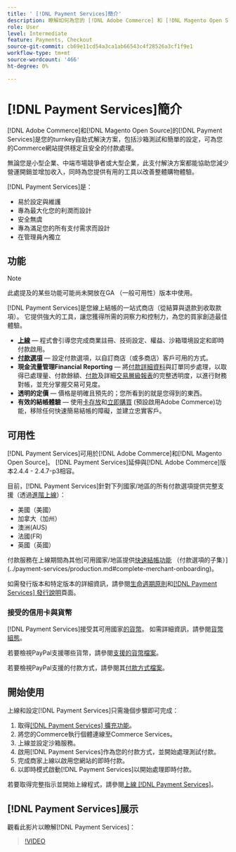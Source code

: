 ```yaml
---
title: ' [!DNL Payment Services]簡介'
description: 瞭解如何為您的 [!DNL Adobe Commerce] 和 [!DNL Magento Open Source] 網站安裝及使用 [!DNL Payment Services] 作為全包式、健全且安全的付款處理解決方案。
role: User
level: Intermediate
feature: Payments, Checkout
source-git-commit: cb69e11cd54a3ca1ab66543c4f28526a3cf1f9e1
workflow-type: tm+mt
source-wordcount: '466'
ht-degree: 0%

---
```


# [!DNL Payment Services]簡介

[!DNL Adobe Commerce]和[!DNL Magento Open Source]的[!DNL Payment Services]是您的turnkey自助式解決方案，包括沙箱測試和簡單的設定，可為您的Commerce網站提供穩定且安全的付款處理。

無論您是小型企業、中端市場競爭者或大型企業，此支付解決方案都能協助您減少營運開銷並增加收入，同時為您提供有用的工具以改善整體購物體驗。

[!DNL Payment Services]是：

* 易於設定與維護
* 專為最大化您的利潤而設計
* 安全無虞
* 專為滿足您的所有支付需求而設計
* 在管理員內獨立

## 功能

>[!NOTE]
>
>此處提及的某些功能可能尚未開放在GA （一般可用性）版本中使用。

[!DNL Payment Services]是您線上結帳的一站式商店（從結算與退款到收取款項）。 它提供強大的工具，讓您獲得所需的洞察力和控制力，為您的買家創造最佳體驗。

* [**上線**](onboard.md) — 程式會引導您完成商業註冊、技術設定、權益、沙箱環境設定和即時付款啟用。
* [**付款選項**](payments-options.md) — 設定付款選項，以自訂商店（或多商店）客戶可用的方式。
* **現金流量管理Financial Reporting** — 將[付款詳細資料](order-payment-status.md)與訂單同步處理，以取得已處理量、付款餘額、[付款](payouts.md)及詳細[交易層級報表](transactions.md)的完整透明度，以進行財務對帳，並充分掌握交易可見度。
* **透明的定價** — 價格是明確且預先的；您所看到的就是您得到的東西。
* **有效的結帳體驗** — 使用[卡存放](vaulting.md)和[立即購買](https://experienceleague.adobe.com/docs/commerce-admin/stores-sales/point-of-purchase/checkout-instant-purchase.html) (預設啟用Adobe Commerce)功能，移除任何快速簡易結帳的障礙，並建立忠實客戶。

## 可用性

[!DNL Payment Services]可用於[!DNL Adobe Commerce]和[!DNL Magento Open Source]。 [!DNL Payment Services]延伸與[!DNL Adobe Commerce]版本2.4.4 - 2.4.7-p3相容。

目前，[!DNL Payment Services]針對下列國家/地區的所有付款選項提供完整支援（透過[進階上線](../payment-services/production.md#advanced-onboarding)）：

* 美國（美國）
* 加拿大（加州）
* 澳洲(AUS)
* 法國(FR)
* 英國（英國）

付款服務在上線期間為其他[可用國家/地區提供[快速結帳功能](../payment-services/payments-options.md) （付款選項的子集）](../payment-services/production.md#complete-merchant-onboarding)。

如需發行版本和特定版本的詳細資訊，請參閱[生命週期原則](https://experienceleague.adobe.com/docs/commerce-operations/release/planning/lifecycle-policy.html)和[[!DNL Payment Services] 發行說明](release-notes.md)頁面。

### 接受的信用卡與貨幣

[!DNL Payment Services]接受其可用國家[的貨幣](#availability)。 如需詳細資訊，請參閱[貨幣組態](https://experienceleague.adobe.com/docs/commerce-admin/stores-sales/site-store/currency/currency-configuration.html)。

若要檢視PayPal支援哪些貨幣，請參閱[支援的貨幣檔案](https://developer.paypal.com/docs/reports/reference/paypal-supported-currencies/)。

若要檢視PayPal支援的付款方式，請參閱其[付款方式檔案](https://developer.paypal.com/docs/checkout/payment-methods/)。

## 開始使用

上線和設定[!DNL Payment Services]只需幾個步驟即可完成：

1. 取得[[!DNL Payment Services] 擴充功能](install.md)。
1. 將您的Commerce執行個體連線至Commerce Services。
1. 上線並設定沙箱服務。
1. 啟用[!DNL Payment Services]作為您的付款方式，並開始處理測試付款。
1. 完成商家上線以啟用您網站的即時付款。
1. 以即時模式啟動[!DNL Payment Services]以開始處理即時付款。

若要取得完整指示並開始上線程式，請參閱[上線 [!DNL Payment Services]](onboard.md)。

## [!DNL Payment Services]展示

觀看此影片以瞭解[!DNL Payment Services]：

>[!VIDEO](https://video.tv.adobe.com/v/343990?quality=12)
